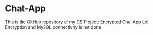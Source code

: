 # Chat-App
This is the GitHub repository of my CS Project: Encrypted Chat App
Lol Encryption and MySQL connectivity is not done
